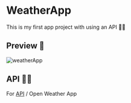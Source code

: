 # WeatherApp
This is my first app project with using an API 👸🏻

## Preview 👀
![weatherApp](https://user-images.githubusercontent.com/47380312/104920650-2761d480-59a9-11eb-92c7-dd4f8264c14c.gif)

## API 💪🏻
For [API](https://openweathermap.org/) / Open Weather App

